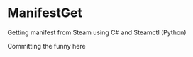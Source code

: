 # ManifestGet
Getting manifest from Steam using C# and Steamctl (Python)

Committing the funny here
